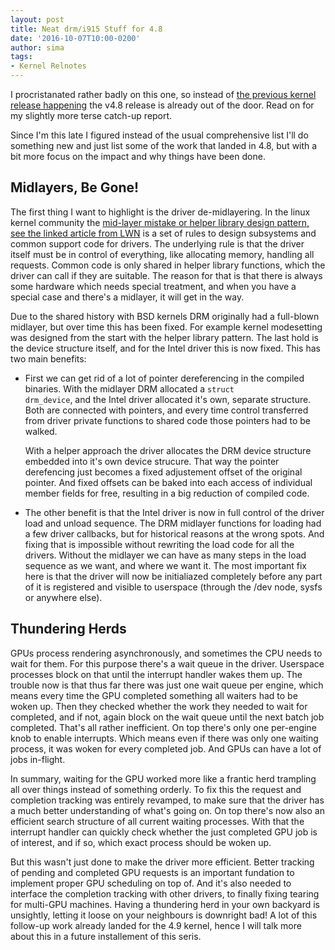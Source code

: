 ```yaml
---
layout: post
title: Neat drm/i915 Stuff for 4.8
date: '2016-10-07T10:00-0200'
author: sima
tags: 
- Kernel Relnotes
---
```

I procristanated rather badly on this one, so instead of [the previous kernel
release happening](/2016/05/neat-drmi915-stuff-for-47.html) the v4.8 release is already
out of the door. Read on for my slightly more terse catch-up report.

<!--more-->
Since I'm this late I figured instead of the usual comprehensive list I'll do
something new and just list some of the work that landed in 4.8, but with a bit
more focus on the impact and why things have been done.

## Midlayers, Be Gone!

The first thing I want
to highlight is the driver de-midlayering. In the linux kernel community the
[mid-layer mistake or helper library design pattern, see the linked article from
LWN](https://lwn.net/Articles/336262/) is a set of rules to design subsystems
and common support code for drivers. The underlying rule is that the driver
itself must be in control of everything, like allocating memory, handling all
requests. Common code is only shared in helper library functions, which the
driver can call if they are suitable. The reason for that is that there is
always some hardware which needs special treatment, and when you have a special
case and there's a midlayer, it will get in the way.

Due to the shared history with BSD kernels DRM originally had a full-blown
midlayer, but over time this has been fixed. For example kernel modesetting was
designed from the start with the helper library pattern. The last hold is the
device structure itself, and for the Intel driver this is now fixed. This has
two main benefits:

 - First we can get rid of a lot of pointer dereferencing in the compiled
   binaries. With the midlayer DRM allocated a <code>struct drm_device</code>,
   and the Intel driver allocated it's own, separate structure. Both are
   connected with pointers, and every time control transferred from driver
   private functions to shared code those pointers had to be walked.

   With a helper approach the driver allocates the DRM device structure embedded
   into it's own device strucure. That way the pointer derefencing just becomes
   a fixed adjustement offset of the original pointer. And fixed offsets can be
   baked into each access of individual member fields for free, resulting in a
   big reduction of compiled code.

 - The other benefit is that the Intel driver is now in full control of the
   driver load and unload sequence. The DRM midlayer functions for loading had a
   few driver callbacks, but for historical reasons at the wrong spots. And
   fixing that is impossible without rewriting the load code for all the
   drivers. Without the midlayer we can have as many steps in the load
   sequence as we want, and where we want it. The most important fix here is
   that the driver will now be initialiazed completely before any part of it is
   registered and visible to userspace (through the /dev node, sysfs or anywhere
   else).

## Thundering Herds

GPUs process rendering asynchronously, and sometimes the CPU needs to wait for
them. For this purpose there's a wait queue in the driver. Userspace processes
block on that until the interrupt handler wakes them up. The trouble now is that
thus far there was just one wait queue per engine, which means every time the GPU
completed something all waiters had to be woken up. Then they checked whether
the work they needed to wait for completed, and if not, again block on the
wait queue until the next batch job completed. That's all rather inefficient. On
top there's only one per-engine knob to enable interrupts. Which means even if
there was only one waiting process, it was woken for every completed job. And
GPUs can have a lot of jobs in-flight.

In summary, waiting for the GPU worked more like a frantic herd trampling all
over things instead of something orderly. To fix this the request and completion
tracking was entirely revamped, to make sure that the driver has a much better
understanding of what's going on. On top there's now also an efficient search
structure of all current waiting processes. With that the interrupt handler can
quickly check whether the just completed GPU job is of interest, and if so,
which exact process should be woken up.

But this wasn't just done to make the driver more efficient. Better tracking of
pending and completed GPU requests is an important fundation to implement proper
GPU scheduling on top of. And it's also needed to interface the completion
tracking with other drivers, to finally fixing tearing for multi-GPU machines.
Having a thundering herd in your own backyard is unsightly, letting it loose on
your neighbours is downright bad! A lot of this follow-up work already landed
for the 4.9 kernel, hence I will talk more about this in a future installement
of this seris.
